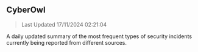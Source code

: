 ## CyberOwl 
> Last Updated 17/11/2024 02:21:04 


A daily updated summary of the most frequent types of security incidents currently being reported from different sources.

